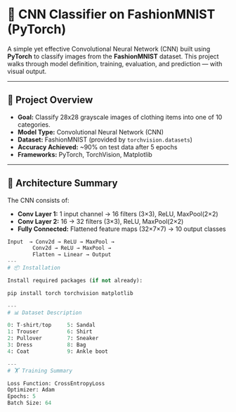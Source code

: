 # 🧠 CNN Classifier on FashionMNIST (PyTorch)

A simple yet effective Convolutional Neural Network (CNN) built using **PyTorch** to classify images from the **FashionMNIST** dataset. This project walks through model definition, training, evaluation, and prediction — with visual output.

---

## 📌 Project Overview

- **Goal:** Classify 28x28 grayscale images of clothing items into one of 10 categories.
- **Model Type:** Convolutional Neural Network (CNN)
- **Dataset:** FashionMNIST (provided by `torchvision.datasets`)
- **Accuracy Achieved:** ~90% on test data after 5 epochs
- **Frameworks:** PyTorch, TorchVision, Matplotlib

---

## 🧱 Architecture Summary

The CNN consists of:

- **Conv Layer 1:** 1 input channel → 16 filters (3×3), ReLU, MaxPool(2×2)
- **Conv Layer 2:** 16 → 32 filters (3×3), ReLU, MaxPool(2×2)
- **Fully Connected:** Flattened feature maps (32×7×7) → 10 output classes

```python
Input  → Conv2d → ReLU → MaxPool →
        Conv2d → ReLU → MaxPool →
        Flatten → Linear → Output
---
# 📦 Installation

Install required packages (if not already):

pip install torch torchvision matplotlib

---
# 📊 Dataset Description

0: T-shirt/top     5: Sandal
1: Trouser         6: Shirt
2: Pullover        7: Sneaker
3: Dress           8: Bag
4: Coat            9: Ankle boot

---
# 🏋️ Training Summary

Loss Function: CrossEntropyLoss
Optimizer: Adam
Epochs: 5
Batch Size: 64
